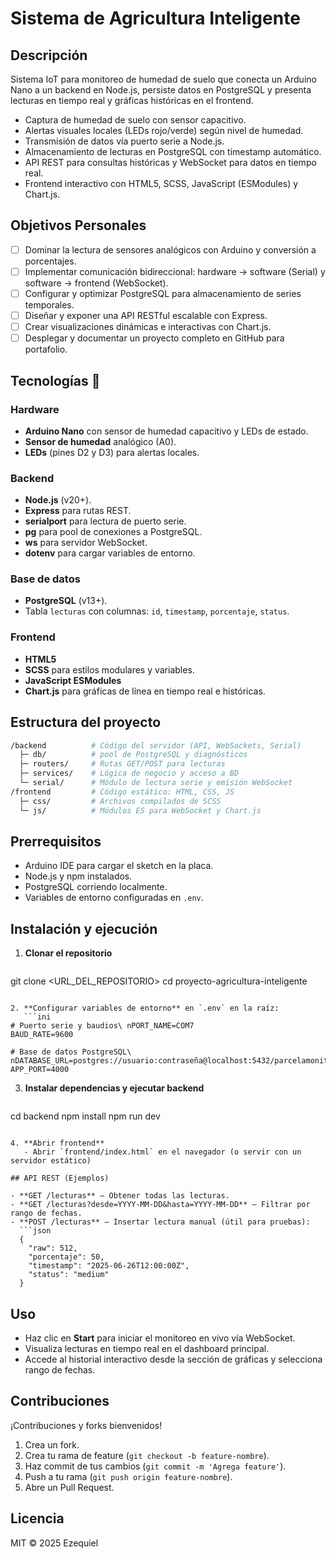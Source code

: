 # Sistema de Agricultura Inteligente

## Descripción

Sistema IoT para monitoreo de humedad de suelo que conecta un Arduino Nano a un backend en Node.js, persiste datos en PostgreSQL y presenta lecturas en tiempo real y gráficas históricas en el frontend.

- Captura de humedad de suelo con sensor capacitivo.
- Alertas visuales locales (LEDs rojo/verde) según nivel de humedad.
- Transmisión de datos vía puerto serie a Node.js.
- Almacenamiento de lecturas en PostgreSQL con timestamp automático.
- API REST para consultas históricas y WebSocket para datos en tiempo real.
- Frontend interactivo con HTML5, SCSS, JavaScript (ESModules) y Chart.js.

## Objetivos Personales

- [ ] Dominar la lectura de sensores analógicos con Arduino y conversión a porcentajes.
- [ ] Implementar comunicación bidireccional: hardware → software (Serial) y software → frontend (WebSocket).
- [ ] Configurar y optimizar PostgreSQL para almacenamiento de series temporales.
- [ ] Diseñar y exponer una API RESTful escalable con Express.
- [ ] Crear visualizaciones dinámicas e interactivas con Chart.js.
- [ ] Desplegar y documentar un proyecto completo en GitHub para portafolio.

## Tecnologías 🔧

### Hardware
- **Arduino Nano** con sensor de humedad capacitivo y LEDs de estado.
- **Sensor de humedad** analógico (A0).
- **LEDs** (pines D2 y D3) para alertas locales.

### Backend
- **Node.js** (v20+).
- **Express** para rutas REST.
- **serialport** para lectura de puerto serie.
- **pg** para pool de conexiones a PostgreSQL.
- **ws** para servidor WebSocket.
- **dotenv** para cargar variables de entorno.

### Base de datos
- **PostgreSQL** (v13+).
- Tabla `lecturas` con columnas: `id`, `timestamp`, `porcentaje`, `status`.

### Frontend
- **HTML5**
- **SCSS** para estilos modulares y variables.
- **JavaScript ESModules**
- **Chart.js** para gráficas de línea en tiempo real e históricas.

## Estructura del proyecto

```bash
/backend          # Código del servidor (API, WebSockets, Serial)
  ├─ db/          # pool de PostgreSQL y diagnósticos
  ├─ routers/     # Rutas GET/POST para lecturas
  ├─ services/    # Lógica de negocio y acceso a BD
  └─ serial/      # Módulo de lectura serie y emisión WebSocket
/frontend         # Código estático: HTML, CSS, JS
  ├─ css/         # Archivos compilados de SCSS
  └─ js/          # Módulos ES para WebSocket y Chart.js
```

## Prerrequisitos

- Arduino IDE para cargar el sketch en la placa.
- Node.js y npm instalados.
- PostgreSQL corriendo localmente.
- Variables de entorno configuradas en `.env`.

## Instalación y ejecución

1. **Clonar el repositorio**
   ```bash
git clone <URL_DEL_REPOSITORIO>
cd proyecto-agricultura-inteligente
```

2. **Configurar variables de entorno** en `.env` en la raíz:
   ```ini
# Puerto serie y baudios\ nPORT_NAME=COM7
BAUD_RATE=9600

# Base de datos PostgreSQL\ nDATABASE_URL=postgres://usuario:contraseña@localhost:5432/parcelamonitor
APP_PORT=4000
```

3. **Instalar dependencias y ejecutar backend**
   ```bash
cd backend
npm install
npm run dev
```

4. **Abrir frontend**
   - Abrir `frontend/index.html` en el navegador (o servir con un servidor estático)

## API REST (Ejemplos)

- **GET /lecturas** — Obtener todas las lecturas.
- **GET /lecturas?desde=YYYY-MM-DD&hasta=YYYY-MM-DD** — Filtrar por rango de fechas.
- **POST /lecturas** — Insertar lectura manual (útil para pruebas):
  ```json
  {
    "raw": 512,
    "porcentaje": 50,
    "timestamp": "2025-06-26T12:00:00Z",
    "status": "medium"
  }
  ```

## Uso

- Haz clic en **Start** para iniciar el monitoreo en vivo vía WebSocket.
- Visualiza lecturas en tiempo real en el dashboard principal.
- Accede al historial interactivo desde la sección de gráficas y selecciona rango de fechas.

## Contribuciones

¡Contribuciones y forks bienvenidos!
1. Crea un fork.
2. Crea tu rama de feature (`git checkout -b feature-nombre`).
3. Haz commit de tus cambios (`git commit -m 'Agrega feature'`).
4. Push a tu rama (`git push origin feature-nombre`).
5. Abre un Pull Request.

## Licencia

MIT © 2025 Ezequiel

